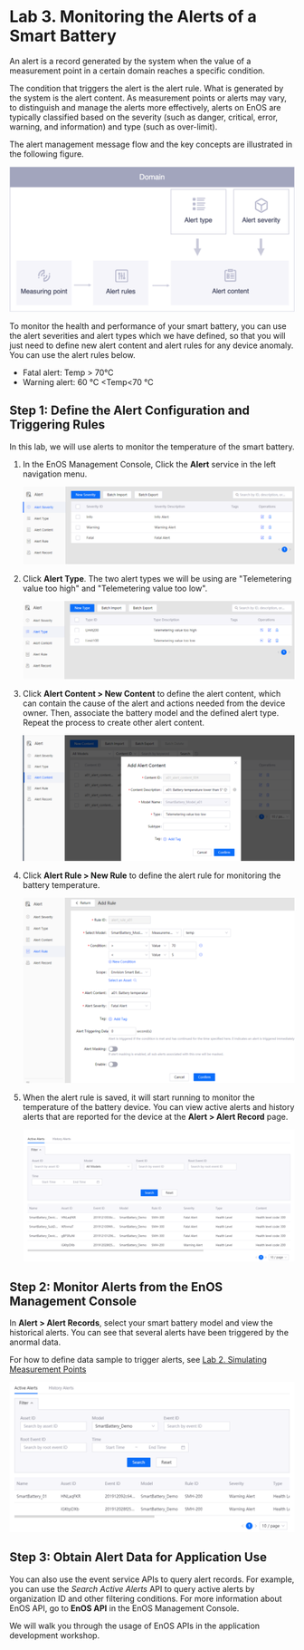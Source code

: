 # Lab 3. Monitoring the Alerts of a Smart Battery

An alert is a record generated by the system when the value of a measurement point in a certain domain reaches a specific condition.

The condition that triggers the alert is the alert rule. What is generated by the system is the alert content. As measurement points or alerts may vary, to distinguish and manage the alerts more effectively, alerts on EnOS are typically classified based on the severity (such as danger, critical, error, warning, and information) and type (such as over-limit).

The alert management message flow and the key concepts are illustrated in the following figure.

![](media/alert_message_flow.png)

To monitor the health and performance of your smart battery, you can use the alert severities and alert types which we have defined, so that you will just need to define new alert content and alert rules for any device anomaly. You can use the alert rules below.

- Fatal alert: Temp > 70°C
- Warning alert: 60 °C <Temp<70 °C


## Step 1: Define the Alert Configuration and Triggering Rules
 
 In this lab, we will use alerts to monitor the temperature of the smart battery.

1. In the EnOS Management Console, Click the **Alert** service in the left navigation menu.

    ![](media/alert_severity.png)

2.  Click **Alert Type**. The two alert types we will be using are "Telemetering value too high" and "Telemetering value too low".

    ![](media/alert_type.png)

3. Click **Alert Content > New Content** to define the alert content, which can contain the cause of the alert and actions needed from the device owner. Then, associate the battery model and the defined alert type. Repeat the process to create other alert content.

    ![](media/alert_content_add.png)

4. Click **Alert Rule > New Rule** to define the alert rule for monitoring the battery temperature. 

    ![](media/alert_rule_add.png)
    
5. When the alert rule is saved, it will start running to monitor the temperature of the battery device. You can view 
active alerts and history alerts that are reported for the device at the **Alert > Alert Record** page.

    ![](media/alert_record.png)
    

 ## Step 2: Monitor Alerts from the EnOS Management Console

In **Alert > Alert Records**, select your smart battery model and view the historical alerts. You can see that several alerts have been triggered by the anormal data.

For how to define data sample to trigger alerts, see [Lab 2. Simulating Measurement Points](302-2_simulating_measure_points.md)

![](media/alert_active.png)
   
## Step 3: Obtain Alert Data for Application Use

You can also use the event service APIs to query alert records. For example, you can use the _Search Active Alerts_ API to query active alerts by organization ID and other filtering conditions. For more information about EnOS API, go to **EnOS API** in the EnOS Management Console.

We will walk you through the usage of EnOS APIs in the application development workshop.
